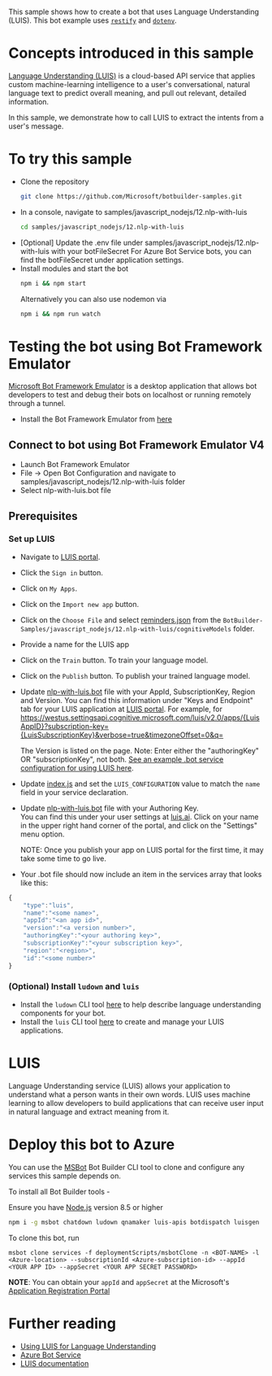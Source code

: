 This sample shows how to create a bot that uses Language Understanding (LUIS). This bot example uses [`restify`](https://www.npmjs.com/package/restify) and [`dotenv`](https://npmjs.com/package/dotenv). 

# Concepts introduced in this sample
[Language Understanding (LUIS)](https://www.luis.ai) is a cloud-based API service that applies custom machine-learning intelligence to a user's conversational, natural language text to predict overall meaning, and pull out relevant, detailed information.

In this sample, we demonstrate how to call LUIS to extract the intents from a user's message.

# To try this sample
- Clone the repository
    ```bash
    git clone https://github.com/Microsoft/botbuilder-samples.git
    ```
- In a console, navigate to samples/javascript_nodejs/12.nlp-with-luis
    ```bash
    cd samples/javascript_nodejs/12.nlp-with-luis
    ```
- [Optional] Update the .env file under samples/javascript_nodejs/12.nlp-with-luis with your botFileSecret
    For Azure Bot Service bots, you can find the botFileSecret under application settings.
- Install modules and start the bot
    ```bash
    npm i && npm start
    ```
    Alternatively you can also use nodemon via
    ```bash
    npm i && npm run watch
    ```

# Testing the bot using Bot Framework Emulator
[Microsoft Bot Framework Emulator](https://github.com/microsoft/botframework-emulator) is a desktop application that allows bot developers to test and debug their bots on localhost or running remotely through a tunnel.

- Install the Bot Framework Emulator from [here](https://aka.ms/botframework-emulator)

## Connect to bot using Bot Framework Emulator V4
- Launch Bot Framework Emulator
- File -> Open Bot Configuration and navigate to samples/javascript_nodejs/12.nlp-with-luis folder
- Select nlp-with-luis.bot file

## Prerequisites
### Set up LUIS
- Navigate to [LUIS portal](https://www.luis.ai).
- Click the `Sign in` button.
- Click on `My Apps`.
- Click on the `Import new app` button.
- Click on the `Choose File` and select [reminders.json](cognitiveModels/reminders.json) from the `BotBuilder-Samples/javascript_nodejs/12.nlp-with-luis/cognitiveModels` folder.
- Provide a name for the LUIS app
- Click on the `Train` button. To train your language model.
- Click on the `Publish` button.  To publish your trained language model.
- Update [nlp-with-luis.bot](nlp-with-luis.bot) file with your AppId, SubscriptionKey, Region and Version. 
    You can find this information under "Keys and Endpoint" tab for your LUIS application at [LUIS portal](https://www.luis.ai).  For example, for https://westus.settingsapi.cognitive.microsoft.com/luis/v2.0/apps/{LuisAppID}?subscription-key={LuisSubscriptionKey}&verbose=true&timezoneOffset=0&q=

    The Version is listed on the page.
    Note: Enter either the "authoringKey" OR "subscriptionKey", not both.
    [See an example .bot service configuration for using LUIS here](https://docs.microsoft.com/en-us/azure/bot-service/bot-builder-howto-v4-luis?view=azure-bot-service-4.0&tabs=js#configure-your-bot-to-use-your-luis-app).    

- Update [index.js](index.js) and set the `LUIS_CONFIGURATION` value to match the `name` field in your service declaration.

- Update [nlp-with-luis.bot](nlp-with-luis.bot) file with your Authoring Key.  
    You can find this under your user settings at [luis.ai](https://www.luis.ai).  Click on your name in the upper right hand corner of the portal, and click on the "Settings" menu option.

    NOTE: Once you publish your app on LUIS portal for the first time, it may take some time to go live.

- Your .bot file should now include an item in the services array that looks like this:

```javascript
{
    "type":"luis",
    "name":"<some name>",
    "appId":"<an app id>",
    "version":"<a version number>",
    "authoringKey":"<your authoring key>",
    "subscriptionKey":"<your subscription key>",
    "region":"<region>",
    "id":"<some number>"
}
```

### (Optional) Install `ludown` and `luis`
- Install the `ludown` CLI tool [here](https://aka.ms/using-ludown) to help describe language understanding components for your bot.
- Install the `luis` CLI tool [here](https://aka.ms/using-luis-cli) to create and manage your LUIS applications.

# LUIS
Language Understanding service (LUIS) allows your application to understand what a person wants in their own words. LUIS uses machine learning to allow developers to build applications that can receive user input in natural language and extract meaning from it.

# Deploy this bot to Azure
You can use the [MSBot](https://github.com/microsoft/botbuilder-tools) Bot Builder CLI tool to clone and configure any services this sample depends on. 

To install all Bot Builder tools - 

Ensure you have [Node.js](https://nodejs.org/) version 8.5 or higher

```bash
npm i -g msbot chatdown ludown qnamaker luis-apis botdispatch luisgen
```

To clone this bot, run
```
msbot clone services -f deploymentScripts/msbotClone -n <BOT-NAME> -l <Azure-location> --subscriptionId <Azure-subscription-id> --appId <YOUR APP ID> --appSecret <YOUR APP SECRET PASSWORD>
```

**NOTE**: You can obtain your `appId` and `appSecret` at the Microsoft's [Application Registration Portal](https://apps.dev.microsoft.com/)


# Further reading
- [Using LUIS for Language Understanding](https://docs.microsoft.com/en-us/azure/bot-service/bot-builder-howto-v4-luis?view=azure-bot-service-4.0&tabs=js)
- [Azure Bot Service](https://docs.microsoft.com/en-us/azure/bot-service/bot-service-overview-introduction?view=azure-bot-service-4.0)
- [LUIS documentation](https://docs.microsoft.com/en-us/azure/cognitive-services/LUIS/)
